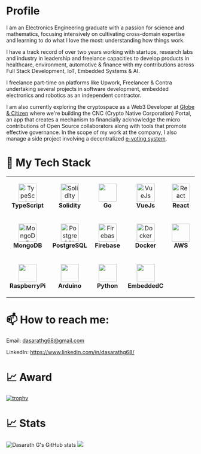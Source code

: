 # Profile

I am an Electronics Engineering graduate with a passion for science and mathematics, focusing intensively on cultivating cross-domain expertise and learning to do what I love the most: understanding how things work.

I have a track record of over two years working with startups, research labs and industry in leadership and freelance capacities to develop products in healthcare, environment, automotive & finance with my contributions across Full Stack Development, IoT, Embedded Systems & AI.

I freelance part-time on platforms like Upwork, Freelancer & Contra undertaking several projects in software development, embedded electronics and robotics as an independent contractor.

I am also currently exploring the cryptospace as a Web3 Developer at <a href="https://github.com/globe-and-citizen">Globe & Citizen</a> where we're building the CNC (Crypto Native Corporation) Portal, an app that creates a mechanism to financially acknowledge the micro contributions of Open Source collaborators along with tools that promote effective governance. In the scope of my work at the company, I also manage a side project involving a decentralized <a href="https://github.com/dasarathg68/voting-system">e-voting system</a>.

# 🔭 My Tech Stack

<table>
    <tr>
        <td align="center" height="108" width="108">
            <img
                src="https://cdn.jsdelivr.net/gh/devicons/devicon/icons/typescript/typescript-plain.svg"
                width="48"
                height="48"
                alt="TypeScript"
            />
            <br /><strong>TypeScript</strong>
        </td>
        <td align="center" height="108" width="108">
            <img
                src="https://cdn.jsdelivr.net/gh/devicons/devicon/icons/solidity/solidity-original.svg"
                width="48"
                height="48"
                alt="Solidity"
            />
            <br /><strong>Solidity</strong>
        </td>
        <td align="center" height="108" width="108">            
            <img src="https://cdn.jsdelivr.net/gh/devicons/devicon@latest/icons/go/go-original-wordmark.svg"   width="48"
                height="48"/>
                <br /><strong>Go</strong>
        </td>
        <td align="center" height="108" width="108">
            <img
                src="https://cdn.jsdelivr.net/gh/devicons/devicon/icons/vuejs/vuejs-original.svg"
                width="48"
                height="48"
                alt="VueJs"
            />
            <br /><strong>VueJs</strong>
        </td>
        <td align="center" height="108" width="108">
            <img
                src="https://cdn.jsdelivr.net/gh/devicons/devicon/icons/react/react-original.svg"
                width="48"
                height="48"
                alt="React"
            />
            <br /><strong>React</strong>
        </td>
    </tr>
    <tr>
        <td align="center" height="108" width="108">
            <img
                src="https://cdn.jsdelivr.net/gh/devicons/devicon/icons/mongodb/mongodb-original.svg"
                width="48"
                height="48"
                alt="MongoDB"
            />
            <br /><strong>MongoDB</strong>
        </td>
        <td align="center" height="108" width="108">
            <img
                src="https://cdn.jsdelivr.net/gh/devicons/devicon/icons/postgresql/postgresql-original.svg"
                width="48"
                height="48"
                alt="PostgreSQL"
            />
            <br /><strong>PostgreSQL</strong>
        </td>
        <td align="center" height="108" width="108">
            <img
                src="https://cdn.jsdelivr.net/gh/devicons/devicon/icons/firebase/firebase-plain.svg"
                width="48"
                height="48"
                alt="Firebase"
            />
            <br /><strong>Firebase</strong>
        </td>
        <td align="center" height="108" width="108">
            <img
                src="https://cdn.jsdelivr.net/gh/devicons/devicon/icons/docker/docker-original.svg"
                width="48"
                height="48"
                alt="Docker"
            />
            <br /><strong>Docker</strong>
        </td>
        <td align="center" height="108" width="108">
            <img src="https://cdn.jsdelivr.net/gh/devicons/devicon@latest/icons/amazonwebservices/amazonwebservices-original-wordmark.svg" width="48"
                height="48" />
            <br /><strong>AWS</strong>
        </td>
    </tr>
    <tr>
        <td align="center" height="108" width="108">
            <img src="https://cdn.jsdelivr.net/gh/devicons/devicon@latest/icons/raspberrypi/raspberrypi-original.svg" 
            width="48"
                height="48"
            />   
                <br /><strong>RaspberryPi</strong>
    </td>
     <td align="center" height="108" width="108">
            <img src="https://cdn.jsdelivr.net/gh/devicons/devicon@latest/icons/arduino/arduino-original.svg"
            width="48"
                height="48" />
                <br /><strong>Arduino</strong>
    </td>
    <td align="center" height="108" width="108">        
            <img src="https://cdn.jsdelivr.net/gh/devicons/devicon@latest/icons/python/python-original.svg" 
             width="48"
                height="48" />  
                <br /><strong>Python</strong>
    </td>
    <td align="center" height="108" width="108">        
            <img src="https://cdn.jsdelivr.net/gh/devicons/devicon@latest/icons/embeddedc/embeddedc-original.svg"
             width="48"
                height="48" 
             />
                    <br /><strong>EmbeddedC</strong>
    </td>
    </tr>

</table>

# 📫 How to reach me:

Email: dasarathg68@gmail.com

LinkedIn: https://www.linkedin.com/in/dasarathg68/

# 📈 Award

[![trophy](https://github-profile-trophy.vercel.app/?username=dasarathg68&show_icons=true)](https://github.com/ryo-ma/github-profile-trophy)
# 📈 Stats

![Dasarath G's GitHub stats](https://github-readme-stats.vercel.app/api?username=dasarathg68&&theme=react&hide=contribs)
<img
  src="https://github-readme-streak-stats.herokuapp.com/?user=dasarathg68&&theme=react"
/>
<br/>


